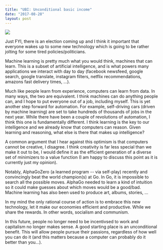 ```yaml
---
title: "UBI: Unconditional basic income"
date: "2017-08-28"
layout: post
---
```


![]({{site.baseurl}}/images/{{page.coverImage}})

Just FYI, there is an election coming up and I think it important that everyone wakes up to some new technology which is going to be rather jolting for some tired policies/politicians.

Machine learning is pretty much what you would think, machines that can learn. This is a subset of artificial intelligence, and is what powers many applications we interact with day to day (facebook newsfeed, google search, google translate, instagram filters, netflix recommendations, amazons fast delivery times, ...).

Much like people learn from experience, computers can learn from data. In many ways, the two are equivalent. I think machines can do anything people can, and I hope to put everyone out of a job, including myself. This is yet another step forward for automation. For example, self-driving cars (driven by machine learning) are set to take hundreds of thousands of jobs in the next year. While there have been a couple of revolutions of automation, I think this one is fundamentally different. I think learning is the key to our intelligence and we already know that computers can reason. Given learning and reasoning, what else is there that makes up intelligence?

A common argument that I hear against this optimism is that computers cannot be creative, I disagree. I think creativity is far less special than we make it out to be, I would define it as the efficient generation of a diverse set of minimizers to a value function (I am happy to discuss this point as it is currently just my opinion).

Notably, AlphaGoZero (a learned program -- via self-play) recently and convincingly beat the world champion(s) at Go. In Go, it is impossible to search all the possible moves. AlphaGo needed to learn a kind of intuition so it could make guesses about which moves would be a good/bad. Machine learning has also been used to produce art, albums, stories, ...

In my mind the only rational course of action is to embrace this new technology, let it make our economies efficient and productive. While we share the rewards. In other words, socialism and communism.

In this future, people no longer need to be incentivsed to work and capitalism no longer makes sense. A good starting place is an unconditional benefit. This will allow people pursue their passions, regardless of how well you can do it (and this matters because a computer can probably do it better than you...).
